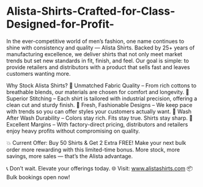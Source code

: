 # Alista-Shirts-Crafted-for-Class-Designed-for-Profit-
In the ever-competitive world of men’s fashion, one name continues to shine with consistency and quality — Alista Shirts. Backed by 25+ years of manufacturing excellence, we deliver shirts that not only meet market trends but set new standards in fit, finish, and feel. Our goal is simple: to provide retailers and distributors with a product that sells fast and leaves customers wanting more.

Why Stock Alista Shirts?
🔹 Unmatched Fabric Quality – From rich cottons to breathable blends, our materials are chosen for comfort and longevity.
🔹 Superior Stitching – Each shirt is tailored with industrial precision, offering a clean cut and sturdy finish.
🔹 Fresh, Fashionable Designs – We keep pace with trends so you can offer styles your customers actually want.
🔹 Wash After Wash Durability – Colors stay rich. Fits stay true. Shirts stay sharp.
🔹 Excellent Margins – With factory-direct pricing, distributors and retailers enjoy heavy profits without compromising on quality.

💥 Current Offer: Buy 50 Shirts & Get 2 Extra FREE!
Make your next bulk order more rewarding with this limited-time bonus. More stock, more savings, more sales — that’s the Alista advantage.

📞 Don’t wait. Elevate your offerings today.
🌐 Visit: www.alistashirts.com
📦 Bulk bookings open now!
